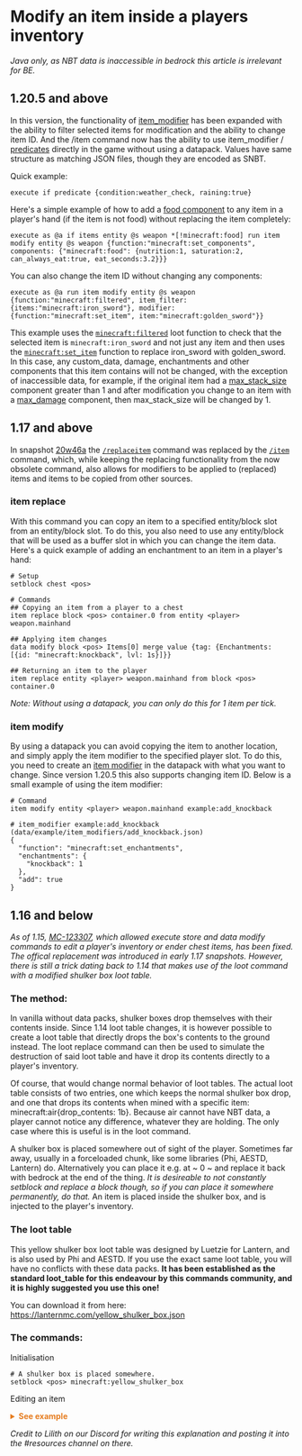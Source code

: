 # Modify an item inside a players inventory

_Java only, as NBT data is inaccessible in bedrock this article is irrelevant for BE._

## 1.20.5 and above

In this version, the functionality of [item_modifier](https://minecraft.wiki/w/Item_modifier) has been expanded with the ability to filter selected items for modification and the ability to change item ID. And the /item command now has the ability to use item_modifier / [predicates](https://minecraft.wiki/w/Predicate) directly in the game without using a datapack. Values have same structure as matching JSON files, though they are encoded as SNBT.

Quick example:

    execute if predicate {condition:weather_check, raining:true}

Here's a simple example of how to add a [food component](https://minecraft.wiki/w/Data_component_format#food) to any item in a player's hand (if the item is not food) without replacing the item completely:

    execute as @a if items entity @s weapon *[!minecraft:food] run item modify entity @s weapon {function:"minecraft:set_components", components: {"minecraft:food": {nutrition:1, saturation:2, can_always_eat:true, eat_seconds:3.2}}}

You can also change the item ID without changing any components:

    execute as @a run item modify entity @s weapon {function:"minecraft:filtered", item_filter: {items:"minecraft:iron_sword"}, modifier: {function:"minecraft:set_item", item:"minecraft:golden_sword"}}

This example uses the [`minecraft:filtered`](https://minecraft.wiki/w/Item_modifier#:~:text=or%20killer_player.-,filtered,-%E2%80%94Applies%20another%20function) loot function to check that the selected item is `minecraft:iron_sword` and not just any item and then uses the [`minecraft:set_item`](https://minecraft.wiki/w/Item_modifier#:~:text=is%20selected%20randomly.-,set_item,-%E2%80%94Replaces%20item%20type) function to replace iron_sword with golden_sword. In this case, any custom_data, damage, enchantments and other components that this item contains will not be changed, with the exception of inaccessible data, for example, if the original item had a [max_stack_size](https://minecraft.wiki/w/Data_component_format#max_stack_size) component greater than 1 and after modification you change to an item with a [max_damage](https://minecraft.wiki/w/Data_component_format#max_damage) component, then max_stack_size will be changed by 1.

## 1.17 and above

In snapshot [20w46a](https://www.minecraft.net/article/minecraft-snapshot-20w46a) the [`/replaceitem`](https://minecraft.wiki/w/Commands/replaceitem) command was replaced by the [`/item`](https://minecraft.wiki/Commands/item) command, which, while keeping the replacing functionality from the now obsolete command, also allows for modifiers to be applied to (replaced) items and items to be copied from other sources.

### item replace

With this command you can copy an item to a specified entity/block slot from an entity/block slot. To do this, you also need to use any entity/block that will be used as a buffer slot in which you can change the item data.
Here's a quick example of adding an enchantment to an item in a player's hand:

```
# Setup
setblock chest <pos>

# Commands
## Copying an item from a player to a chest
item replace block <pos> container.0 from entity <player> weapon.mainhand

## Applying item changes
data modify block <pos> Items[0] merge value {tag: {Enchantments: [{id: "minecraft:knockback", lvl: 1s}]}}

## Returning an item to the player
item replace entity <player> weapon.mainhand from block <pos> container.0
```

_Note: Without using a datapack, you can only do this for 1 item per tick._

### item modify

By using a datapack you can avoid copying the item to another location, and simply apply the item modifier to the specified player slot. To do this, you need to create an [item modifier](https://minecraft.wiki/w/Item_modifier) in the datapack with what you want to change. Since version 1.20.5 this also supports changing item ID.
Below is a small example of using the item modifier:

```
# Command
item modify entity <player> weapon.mainhand example:add_knockback

# item_modifier example:add_knockback (data/example/item_modifiers/add_knockback.json)
{
  "function": "minecraft:set_enchantments",
  "enchantments": {
    "knockback": 1
  },
  "add": true
}
```

## 1.16 and below

_As of 1.15, [MC-123307](https://bugs.mojang.com/browse/MC-123307), which allowed execute store and data modify commands to edit a player's inventory or ender chest items, has been fixed. The offical replacement was introduced in early 1.17 snapshots. However, there is still a trick dating back to 1.14 that makes use of the loot command with a modified shulker box loot table._

### The method:

In vanilla without data packs, shulker boxes drop themselves with their contents inside. Since 1.14 loot table changes, it is however possible to create a loot table that directly drops the box's contents to the ground instead. The loot replace command can then be used to simulate the destruction of said loot table and have it drop its contents directly to a player's inventory.  

Of course, that would change normal behavior of loot tables. The actual loot table consists of two entries, one which keeps the normal shulker box drop, and one that drops its contents when mined with a specific item: minecraft:air{drop_contents: 1b}. Because air cannot have NBT data, a player cannot notice any difference, whatever they are holding. The only case where this is useful is in the loot command.  

A shulker box is placed somewhere out of sight of the player. Sometimes far away, usually in a forceloaded chunk, like some libraries (Phi, AESTD, Lantern) do. Alternatively you can place it e.g. at ~ 0 ~ and replace it back with bedrock at the end of the thing. _It is desireable to not constantly setblock and replace a block though, so if you can place it somewhere permanently, do that._ An item is placed inside the shulker box, and is injected to the player's inventory.

### The loot table

This yellow shulker box loot table was designed by Luetzie for Lantern, and is also used by Phi and AESTD. If you use the exact same loot table, you will have no conflicts with these data packs. **It has been established as the standard loot_table for this endeavour by this commands community, and it is highly suggested you use this one!**

You can download it from here: https://lanternmc.com/yellow_shulker_box.json

### The commands:

Initialisation 

    # A shulker box is placed somewhere.
    setblock <pos> minecraft:yellow_shulker_box

Editing an item

<details>
  <summary style="color: #e67e22; font-weight: bold;">See example</summary>

```py
# First, we copy the item to a storage.
data modify storage lilith:example Item set from entity <player> SelectedItem

# We can now modify what we want about the item here. Its 'Slot' is set to 0.
data modify storage lilith:example Item merge value {tag: {Enchantments: [{id: "minecraft:knockback", lvl: 1s}]}}
data modify storage lilith:example Item.Slot set value 0b

# Third, we copy the storage item to the shulker box. Because 'Slot' is 0, the item will be in the first slot.
data modify block <pos> Items append from storage lilith:example Item

# Then, we move the shulker box item back to the player's inventory.
loot replace entity <player> weapon.mainhand 1 mine <pos> minecraft:air{drop_contents: 1b}
```
</details>

_Credit to Lilith on our Discord for writing this explanation and posting it into the #resources channel on there._

